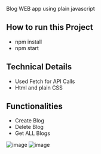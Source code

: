 Blog WEB app using plain javascript 
## How to run this Project 
- npm install 
- npm start
## Technical Details 
- Used Fetch for API Calls 
- Html and plain CSS
## Functionalities 
- Create Blog
- Delete Blog
- Get ALL Blogs 

![image](https://github.com/shubhamsharaff/Blog-Web-APP-Using-javascript/assets/90000866/cdfd67d3-e8e6-4365-8552-1a08278ceb61)
![image](https://github.com/shubhamsharaff/Blog-Web-APP-Using-javascript/assets/90000866/a973bd73-cf68-4438-9cca-e4f0e8374f7f)

